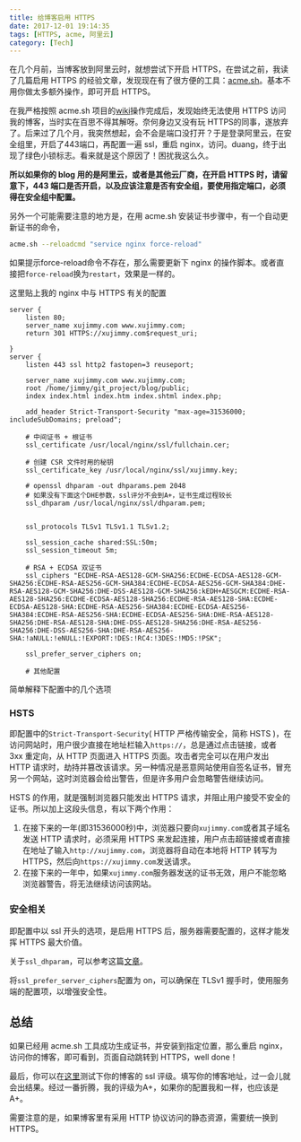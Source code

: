 ```yaml
---
title: 给博客启用 HTTPS
date: 2017-12-01 19:14:35
tags: [HTTPS, acme, 阿里云]
category: [Tech]
---
```


在几个月前，当博客放到阿里云时，就想尝试下开启 HTTPS，在尝试之前，我读了几篇启用 HTTPS 的经验文章，发现现在有了很方便的工具：[acme.sh](https://github.com/Neilpang/acme.sh)。基本不用你做太多额外操作，即可开启 HTTPS。
<!--more-->

在我严格按照 acme.sh 项目的[wiki](https://github.com/Neilpang/acme.sh/wiki/%E8%AF%B4%E6%98%8E)操作完成后，发现始终无法使用 HTTPS 访问我的博客，当时实在百思不得其解呀。奈何身边又没有玩 HTTPS的同事，遂放弃了。后来过了几个月，我突然想起，会不会是端口没打开？于是登录阿里云，在安全组里，开启了443端口，再配置一遍 ssl，重启 nginx，访问。duang，终于出现了绿色小锁标志。看来就是这个原因了！困扰我这么久。

**所以如果你的 blog 用的是阿里云，或者是其他云厂商，在开启 HTTPS 时，请留意下，443 端口是否开启，以及应该注意是否有安全组，要使用指定端口，必须得在安全组中配置。**

另外一个可能需要注意的地方是，在用 acme.sh 安装证书步骤中，有一个自动更新证书的命令，
```bash
acme.sh --reloadcmd "service nginx force-reload"
```
如果提示force-reload命令不存在，那么需要更新下 nginx 的操作脚本。或者直接把`force-reload`换为`restart`，效果是一样的。

这里贴上我的 nginx 中与 HTTPS 有关的配置
```nginx
server {
    listen 80;
    server_name xujimmy.com www.xujimmy.com;
    return 301 HTTPS://xujimmy.com$request_uri;

}
server {
    listen 443 ssl http2 fastopen=3 reuseport;

    server_name xujimmy.com www.xujimmy.com;
    root /home/jimmy/git_project/blog/public;
    index index.html index.htm index.shtml index.php;

    add_header Strict-Transport-Security "max-age=31536000; includeSubDomains; preload";

    # 中间证书 + 根证书
    ssl_certificate /usr/local/nginx/ssl/fullchain.cer;

    # 创建 CSR 文件时用的秘钥
    ssl_certificate_key /usr/local/nginx/ssl/xujimmy.key;

    # openssl dhparam -out dhparams.pem 2048
	# 如果没有下面这个DHE参数，ssl评分不会到A+，证书生成过程较长
    ssl_dhparam /usr/local/nginx/ssl/dhparam.pem;


    ssl_protocols TLSv1 TLSv1.1 TLSv1.2;

    ssl_session_cache shared:SSL:50m;
    ssl_session_timeout 5m;

    # RSA + ECDSA 双证书
    ssl_ciphers "ECDHE-RSA-AES128-GCM-SHA256:ECDHE-ECDSA-AES128-GCM-SHA256:ECDHE-RSA-AES256-GCM-SHA384:ECDHE-ECDSA-AES256-GCM-SHA384:DHE-RSA-AES128-GCM-SHA256:DHE-DSS-AES128-GCM-SHA256:kEDH+AESGCM:ECDHE-RSA-AES128-SHA256:ECDHE-ECDSA-AES128-SHA256:ECDHE-RSA-AES128-SHA:ECDHE-ECDSA-AES128-SHA:ECDHE-RSA-AES256-SHA384:ECDHE-ECDSA-AES256-SHA384:ECDHE-RSA-AES256-SHA:ECDHE-ECDSA-AES256-SHA:DHE-RSA-AES128-SHA256:DHE-RSA-AES128-SHA:DHE-DSS-AES128-SHA256:DHE-RSA-AES256-SHA256:DHE-DSS-AES256-SHA:DHE-RSA-AES256-SHA:!aNULL:!eNULL:!EXPORT:!DES:!RC4:!3DES:!MD5:!PSK";

    ssl_prefer_server_ciphers on;
     
    # 其他配置
```

简单解释下配置中的几个选项

### HSTS

即配置中的`Strict-Transport-Security`( HTTP 严格传输安全，简称 HSTS )，在访问网站时，用户很少直接在地址栏输入`https://`，总是通过点击链接，或者 3xx 重定向，从 HTTP 页面进入 HTTPS 页面。攻击者完全可以在用户发出 HTTP 请求时，劫持并篡改该请求。另一种情况是恶意网站使用自签名证书，冒充另一个网站，这时浏览器会给出警告，但是许多用户会忽略警告继续访问。

HSTS 的作用，就是强制浏览器只能发出 HTTPS 请求，并阻止用户接受不安全的证书。所以加上这段头信息，有以下两个作用：
1. 在接下来的一年(即31536000秒)中，浏览器只要向`xujimmy.com`或者其子域名发送 HTTP 请求时，必须采用 HTTPS 来发起连接，用户点击超链接或者直接在地址了输入`http://xujimmy.com`，浏览器将自动在本地将 HTTP 转写为 HTTPS，然后向`https://xujimmy.com`发送请求。
2. 在接下来的一年中，如果`xujimmy.com`服务器发送的证书无效，用户不能忽略浏览器警告，将无法继续访问该网站。

### 安全相关

即配置中以 ssl 开头的选项，是启用 HTTPS 后，服务器需要配置的，这样才能发挥 HTTPS 最大价值。

关于`ssl_dhparam`，可以参考这篇[文章](https://weakdh.org/sysadmin.html)。

将`ssl_prefer_server_ciphers`配置为 on，可以确保在 TLSv1 握手时，使用服务端的配置项，以增强安全性。

## 总结

如果已经用 acme.sh 工具成功生成证书，并安装到指定位置，那么重启 nginx，访问你的博客，即可看到，页面自动跳转到 HTTPS，well done！

最后，你可以在[这里](https://www.ssllabs.com/ssltest/)测试下你的博客的 ssl 评级。填写你的博客地址，过一会儿就会出结果。经过一番折腾，我的评级为A+，如果你的配置我和一样，也应该是A+。

需要注意的是，如果博客里有采用 HTTP 协议访问的静态资源，需要统一换到 HTTPS。
